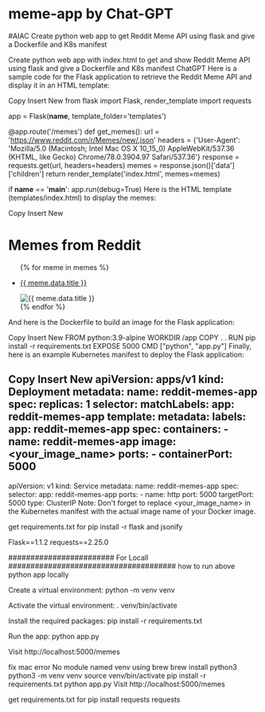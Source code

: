 # meme-app by Chat-GPT
#AIAC Create python web app to get Reddit Meme API using flask and give a Dockerfile and K8s manifest


Create python web app with index.html to get and show Reddit Meme API using flask and give a Dockerfile and K8s manifest
ChatGPT
Here is a sample code for the Flask application to retrieve the Reddit Meme API and display it in an HTML template:

Copy
Insert
New
from flask import Flask, render_template
import requests

app = Flask(__name__, template_folder='templates')

@app.route('/memes')
def get_memes():
    url = 'https://www.reddit.com/r/Memes/new/.json'
    headers = {'User-Agent': 'Mozilla/5.0 (Macintosh; Intel Mac OS X 10_15_0) AppleWebKit/537.36 (KHTML, like Gecko) Chrome/78.0.3904.97 Safari/537.36'}
    response = requests.get(url, headers=headers)
    memes = response.json()['data']['children']
    return render_template('index.html', memes=memes)

if __name__ == '__main__':
    app.run(debug=True)
Here is the HTML template (templates/index.html) to display the memes:

Copy
Insert
New
<!DOCTYPE html>
<html>
<head>
    <title>Memes from Reddit</title>
</head>
<body>
    <h1>Memes from Reddit</h1>
    <ul>
        {% for meme in memes %}
        <li>
            <p><a href="{{ meme.data.url }}">{{ meme.data.title }}</a></p>
            <img src="{{ meme.data.url }}" alt="{{ meme.data.title }}">
        </li>
        {% endfor %}
    </ul>
</body>
</html>
And here is the Dockerfile to build an image for the Flask application:

Copy
Insert
New
FROM python:3.9-alpine
WORKDIR /app
COPY . .
RUN pip install -r requirements.txt
EXPOSE 5000
CMD ["python", "app.py"]
Finally, here is an example Kubernetes manifest to deploy the Flask application:

Copy
Insert
New
apiVersion: apps/v1
kind: Deployment
metadata:
  name: reddit-memes-app
spec:
  replicas: 1
  selector:
    matchLabels:
      app: reddit-memes-app
  template:
    metadata:
      labels:
        app: reddit-memes-app
    spec:
      containers:
        - name: reddit-memes-app
          image: <your_image_name>
          ports:
            - containerPort: 5000
---
apiVersion: v1
kind: Service
metadata:
  name: reddit-memes-app
spec:
  selector:
    app: reddit-memes-app
  ports:
    - name: http
      port: 5000
      targetPort: 5000
  type: ClusterIP
Note: Don't forget to replace <your_image_name> in the Kubernetes manifest with the actual image name of your Docker image.

get requirements.txt for pip install -r flask and jsonify

Flask==1.1.2
requests==2.25.0

######################## For Locall ######################################
how to run above python app locally

Create a virtual environment:
python -m venv venv

Activate the virtual environment:
. venv/bin/activate

Install the required packages:
pip install -r requirements.txt

Run the app:
python app.py

Visit http://localhost:5000/memes

fix mac error No module named venv using brew
brew install python3
python3 -m venv venv
source venv/bin/activate
pip install -r requirements.txt
python app.py
Visit http://localhost:5000/memes

get requirements.txt for pip install requests
requests




